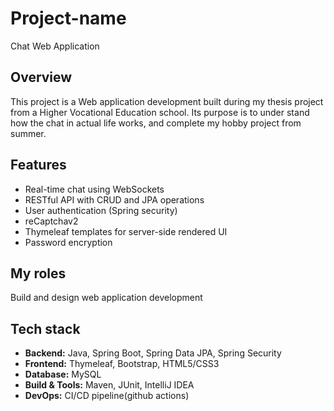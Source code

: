 # Project-name
Chat Web Application

## Overview
This project is a Web application development built during my thesis project from a Higher Vocational Education school. Its purpose is to under stand how the chat in actual life works, and complete my hobby project from summer.

## Features
- Real-time chat using WebSockets
- RESTful API with CRUD and JPA operations
- User authentication (Spring security)
- reCaptchav2
- Thymeleaf templates for server-side rendered UI
- Password encryption
  
## My roles
Build and design web application development

## Tech stack
- **Backend:** Java, Spring Boot, Spring Data JPA, Spring Security
- **Frontend:** Thymeleaf, Bootstrap, HTML5/CSS3
- **Database:** MySQL
- **Build & Tools:** Maven, JUnit, IntelliJ IDEA
- **DevOps:** CI/CD pipeline(github actions)



